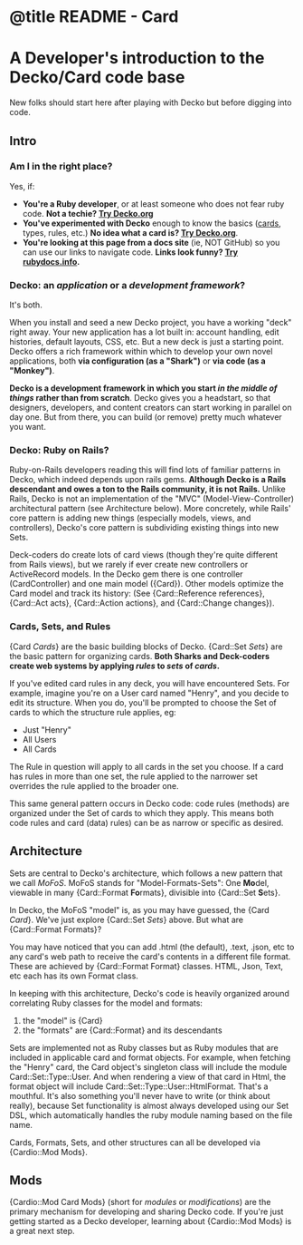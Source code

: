 # @title README - Card

# A Developer's introduction to the Decko/Card code base

New folks should start here after playing with Decko but before digging into
code.

## Intro

### Am I in the right place?

Yes, if:

*   **You're a Ruby developer**, or at least someone who does not fear ruby
    code. **Not a techie? [Try Decko.org](http://decko.org)**
*   **You've experimented with Decko** enough to know the basics
    ([cards](docs/Card), types, rules, etc.) **No idea what a card is? [Try
    Decko.org](http://decko.org)**.
*   **You're looking at this page from a docs site** (ie, NOT GitHub) so you
    can use our links to navigate code. **Links look funny? [Try
    rubydocs.info](http://rubydoc.info/gems/card).**

### Decko: an *application* or a *development framework*?

It's both.

When you install and seed a new Decko project, you have a working "deck" right
away. Your new application has a lot built in: account handling, edit
histories, default layouts, CSS, etc. But a new deck is just a starting point.
Decko offers a rich framework within which to develop your own novel
applications, both **via configuration (as a "Shark")** or **via code (as a
"Monkey")**.

**Decko is a development framework in which you start *in the middle of
things* rather than from scratch**. Decko gives you a headstart, so that
designers, developers, and content creators can start working in parallel on
day one. But from there, you can build (or remove) pretty much whatever you
want.

### Decko: Ruby on Rails?

Ruby-on-Rails developers reading this will find lots of familiar patterns in
Decko, which indeed depends upon rails gems. **Although Decko is a Rails
descendant and owes a ton to the Rails community, it is not Rails.** Unlike
Rails, Decko is not an implementation of the "MVC" (Model-View-Controller)
architectural pattern (see Architecture below). More concretely, while Rails'
core pattern is adding new things (especially models, views, and controllers),
Decko's core pattern is subdividing existing things into new Sets.

Deck-coders do create lots of card views (though they're quite different from
Rails views), but we rarely if ever create new controllers or ActiveRecord
models. In the Decko gem there is one controller (CardController) and one main
model ({Card}). Other models optimize the Card model and track its history:
(See {Card::Reference references}, {Card::Act acts}, {Card::Action actions},
and {Card::Change changes}).

### Cards, Sets, and Rules

{Card *Cards*} are the basic building blocks of Decko. {Card::Set *Sets*} are
the basic pattern for organizing cards. **Both Sharks and Deck-coders create
web systems by applying *rules* to *sets* of *cards*.**

If you've edited card rules in any deck, you will have encountered Sets. For
example, imagine you're on a User card named "Henry", and you decide to edit
its structure. When you do, you'll be prompted to choose the Set of cards to
which the structure rule applies, eg:

*   Just "Henry"
*   All Users
*   All Cards

The Rule in question will apply to all cards in the set you choose. If a card
has rules in more than one set, the rule applied to the narrower set overrides
the rule applied to the broader one.

This same general pattern occurs in Decko code: code rules (methods) are
organized under the Set of cards to which they apply. This means both code
rules and card (data) rules) can be as narrow or specific as desired.

## Architecture

Sets are central to Decko's architecture, which follows a new pattern that we
call *MoFoS*. MoFoS stands for "Model-Formats-Sets": One **Mo**del, viewable
in many {Card::Format **Fo**rmats}, divisible into {Card::Set **S**ets}.

In Decko, the MoFoS "model" is, as you may have guessed, the {Card *Card*}.
We've just explore {Card::Set *Sets*} above.  But what are {Card::Format
Formats}?

You may have noticed that you can add .html (the default), .text, .json, etc
to any card's web path to receive the card's contents in a different file
format. These are achieved by {Card::Format Format} classes. HTML, Json, Text,
etc each has its own Format class.

In keeping with this architecture, Decko's code is heavily organized around
correlating Ruby classes for the model and formats:

1.  the "model" is {Card}
2.  the "formats" are {Card::Format} and its descendants

Sets are implemented not as Ruby classes but as Ruby modules that are included
in applicable card and format objects. For example, when fetching the "Henry"
card, the Card object's singleton class will include the module
Card::Set::Type::User.  And when rendering a view of that card in Html, the
format object will include Card::Set::Type::User::HtmlFormat. That's a
mouthful. It's also something you'll never have to write (or think about
really), because Set functionality is almost always developed using our Set
DSL, which automatically handles the ruby module naming based on the file
name.

Cards, Formats, Sets, and other structures can all be developed via {Cardio::Mod
Mods}.

## Mods

{Cardio::Mod Card Mods} (short for *modules* or *modifications*) are the primary
mechanism for developing and sharing Decko code. If you're just getting
started as a Decko developer, learning about {Cardio::Mod Mods} is a great next
step.
